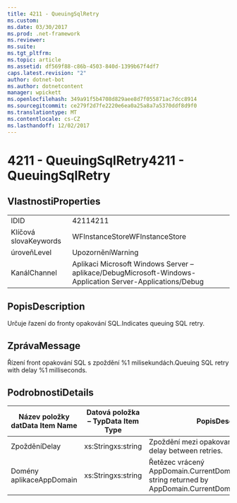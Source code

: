 ```yaml
---
title: 4211 - QueuingSqlRetry
ms.custom: 
ms.date: 03/30/2017
ms.prod: .net-framework
ms.reviewer: 
ms.suite: 
ms.tgt_pltfrm: 
ms.topic: article
ms.assetid: df569f88-c86b-4503-840d-1399b67f4df7
caps.latest.revision: "2"
author: dotnet-bot
ms.author: dotnetcontent
manager: wpickett
ms.openlocfilehash: 349a91f5b4708d829aee8d7f055871ac7dcc8914
ms.sourcegitcommit: ce279f2d7fe2220e6ea0a25a8a7a5370ddf8d9f0
ms.translationtype: MT
ms.contentlocale: cs-CZ
ms.lasthandoff: 12/02/2017
---
```

# <a name="4211---queuingsqlretry"></a><span data-ttu-id="8cfcb-102">4211 - QueuingSqlRetry</span><span class="sxs-lookup"><span data-stu-id="8cfcb-102">4211 - QueuingSqlRetry</span></span>
## <a name="properties"></a><span data-ttu-id="8cfcb-103">Vlastnosti</span><span class="sxs-lookup"><span data-stu-id="8cfcb-103">Properties</span></span>  
  
|||  
|-|-|  
|<span data-ttu-id="8cfcb-104">ID</span><span class="sxs-lookup"><span data-stu-id="8cfcb-104">ID</span></span>|<span data-ttu-id="8cfcb-105">4211</span><span class="sxs-lookup"><span data-stu-id="8cfcb-105">4211</span></span>|  
|<span data-ttu-id="8cfcb-106">Klíčová slova</span><span class="sxs-lookup"><span data-stu-id="8cfcb-106">Keywords</span></span>|<span data-ttu-id="8cfcb-107">WFInstanceStore</span><span class="sxs-lookup"><span data-stu-id="8cfcb-107">WFInstanceStore</span></span>|  
|<span data-ttu-id="8cfcb-108">úroveň</span><span class="sxs-lookup"><span data-stu-id="8cfcb-108">Level</span></span>|<span data-ttu-id="8cfcb-109">Upozornění</span><span class="sxs-lookup"><span data-stu-id="8cfcb-109">Warning</span></span>|  
|<span data-ttu-id="8cfcb-110">Kanál</span><span class="sxs-lookup"><span data-stu-id="8cfcb-110">Channel</span></span>|<span data-ttu-id="8cfcb-111">Aplikaci Microsoft Windows Server – aplikace/Debug</span><span class="sxs-lookup"><span data-stu-id="8cfcb-111">Microsoft-Windows-Application Server-Applications/Debug</span></span>|  
  
## <a name="description"></a><span data-ttu-id="8cfcb-112">Popis</span><span class="sxs-lookup"><span data-stu-id="8cfcb-112">Description</span></span>  
 <span data-ttu-id="8cfcb-113">Určuje řazení do fronty opakování SQL.</span><span class="sxs-lookup"><span data-stu-id="8cfcb-113">Indicates queuing SQL retry.</span></span>  
  
## <a name="message"></a><span data-ttu-id="8cfcb-114">Zpráva</span><span class="sxs-lookup"><span data-stu-id="8cfcb-114">Message</span></span>  
 <span data-ttu-id="8cfcb-115">Řízení front opakování SQL s zpoždění %1 milisekundách.</span><span class="sxs-lookup"><span data-stu-id="8cfcb-115">Queuing SQL retry with delay %1 milliseconds.</span></span>  
  
## <a name="details"></a><span data-ttu-id="8cfcb-116">Podrobnosti</span><span class="sxs-lookup"><span data-stu-id="8cfcb-116">Details</span></span>  
  
|<span data-ttu-id="8cfcb-117">Název položky dat</span><span class="sxs-lookup"><span data-stu-id="8cfcb-117">Data Item Name</span></span>|<span data-ttu-id="8cfcb-118">Datová položka – Typ</span><span class="sxs-lookup"><span data-stu-id="8cfcb-118">Data Item Type</span></span>|<span data-ttu-id="8cfcb-119">Popis</span><span class="sxs-lookup"><span data-stu-id="8cfcb-119">Description</span></span>|  
|--------------------|--------------------|-----------------|  
|<span data-ttu-id="8cfcb-120">Zpoždění</span><span class="sxs-lookup"><span data-stu-id="8cfcb-120">Delay</span></span>|<span data-ttu-id="8cfcb-121">xs:String</span><span class="sxs-lookup"><span data-stu-id="8cfcb-121">xs:string</span></span>|<span data-ttu-id="8cfcb-122">Zpoždění mezi opakovanými pokusy.</span><span class="sxs-lookup"><span data-stu-id="8cfcb-122">The delay between retries.</span></span>|  
|<span data-ttu-id="8cfcb-123">Domény aplikace</span><span class="sxs-lookup"><span data-stu-id="8cfcb-123">AppDomain</span></span>|<span data-ttu-id="8cfcb-124">xs:String</span><span class="sxs-lookup"><span data-stu-id="8cfcb-124">xs:string</span></span>|<span data-ttu-id="8cfcb-125">Řetězec vrácený AppDomain.CurrentDomain.FriendlyName.</span><span class="sxs-lookup"><span data-stu-id="8cfcb-125">The string returned by AppDomain.CurrentDomain.FriendlyName.</span></span>|
